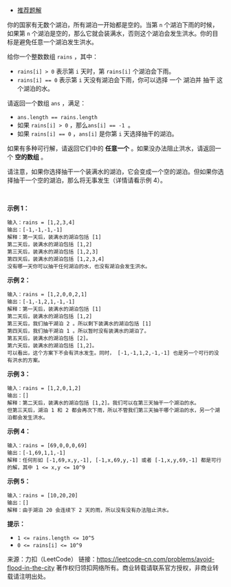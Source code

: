 * [推荐题解](https://leetcode-cn.com/problems/avoid-flood-in-the-city/solution/avoid-flood-in-the-city-by-ikaruga/)

你的国家有无数个湖泊，所有湖泊一开始都是空的。当第 ```n``` 个湖泊下雨的时候，如果第 ```n``` 个湖泊是空的，那么它就会装满水，否则这个湖泊会发生洪水。你的目标是避免任意一个湖泊发生洪水。

给你一个整数数组 ```rains``` ，其中：

* ```rains[i] > 0``` 表示第 ```i``` 天时，第 ```rains[i]``` 个湖泊会下雨。
* ```rains[i] == 0``` 表示第 ```i``` 天没有湖泊会下雨，你可以选择 一个 湖泊并 抽干 这个湖泊的水。

请返回一个数组 ```ans``` ，满足：

* ```ans.length == rains.length```
* 如果 ```rains[i] > 0``` ，那么```ans[i] == -1 ```。
* 如果 ```rains[i] == 0``` ，```ans[i]``` 是你第 ```i``` 天选择抽干的湖泊。

如果有多种可行解，请返回它们中的 **任意一个** 。如果没办法阻止洪水，请返回一个 **空的数组** 。

请注意，如果你选择抽干一个装满水的湖泊，它会变成一个空的湖泊。但如果你选择抽干一个空的湖泊，那么将无事发生（详情请看示例 4）。

 

**示例 1：**
```
输入：rains = [1,2,3,4]
输出：[-1,-1,-1,-1]
解释：第一天后，装满水的湖泊包括 [1]
第二天后，装满水的湖泊包括 [1,2]
第三天后，装满水的湖泊包括 [1,2,3]
第四天后，装满水的湖泊包括 [1,2,3,4]
没有哪一天你可以抽干任何湖泊的水，也没有湖泊会发生洪水。
```
**示例 2：**
```
输入：rains = [1,2,0,0,2,1]
输出：[-1,-1,2,1,-1,-1]
解释：第一天后，装满水的湖泊包括 [1]
第二天后，装满水的湖泊包括 [1,2]
第三天后，我们抽干湖泊 2 。所以剩下装满水的湖泊包括 [1]
第四天后，我们抽干湖泊 1 。所以暂时没有装满水的湖泊了。
第五天后，装满水的湖泊包括 [2]。
第六天后，装满水的湖泊包括 [1,2]。
可以看出，这个方案下不会有洪水发生。同时， [-1,-1,1,2,-1,-1] 也是另一个可行的没有洪水的方案。
```
**示例 3：**
```
输入：rains = [1,2,0,1,2]
输出：[]
解释：第二天后，装满水的湖泊包括 [1,2]。我们可以在第三天抽干一个湖泊的水。
但第三天后，湖泊 1 和 2 都会再次下雨，所以不管我们第三天抽干哪个湖泊的水，另一个湖泊都会发生洪水。
```
**示例 4：**
```
输入：rains = [69,0,0,0,69]
输出：[-1,69,1,1,-1]
解释：任何形如 [-1,69,x,y,-1], [-1,x,69,y,-1] 或者 [-1,x,y,69,-1] 都是可行的解，其中 1 <= x,y <= 10^9
```
**示例 5：**
```
输入：rains = [10,20,20]
输出：[]
解释：由于湖泊 20 会连续下 2 天的雨，所以没有没有办法阻止洪水。
```

**提示：**

* ```1 <= rains.length <= 10^5```
* ```0 <= rains[i] <= 10^9```

来源：力扣（LeetCode）
链接：https://leetcode-cn.com/problems/avoid-flood-in-the-city
著作权归领扣网络所有。商业转载请联系官方授权，非商业转载请注明出处。

